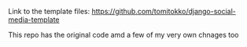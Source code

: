 Link to the template files: https://github.com/tomitokko/django-social-media-template

This repo has the original code amd a few of my very own chnages too 
